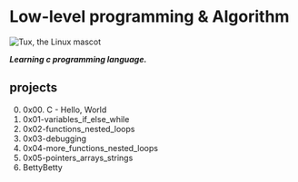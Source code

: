 # **Low-level programming & Algorithm**

![Tux, the Linux mascot](/assets/images/tux.png)

***Learning c programming language.***

## projects
0. 0x00. C - Hello, World
1. 0x01-variables_if_else_while
2. 0x02-functions_nested_loops
3. 0x03-debugging
4. 0x04-more_functions_nested_loops
5. 0x05-pointers_arrays_strings
6. BettyBetty
